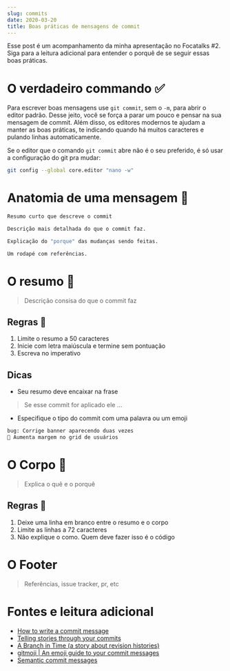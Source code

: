 ```yaml
---
slug: commits
date: 2020-03-20
title: Boas práticas de mensagens de commit
---
```


Esse post é um acompanhamento da minha apresentação no Focatalks #2. Siga para a leitura adicional para entender o porquê de se seguir essas boas práticas.

# O verdadeiro commando ✅

Para escrever boas mensagens use `git commit`, sem o `-m`, para abrir o editor padrão. Desse jeito, você se força a parar um pouco e pensar na sua mensagem de commit. Além disso, os editores modernos te ajudam a manter as boas práticas, te indicando quando há muitos caracteres e pulando linhas automaticamente.

Se o editor que o comando `git commit` abre não é o seu preferido, é só usar a configuração do git pra mudar:

```bash
git config --global core.editor "nano -w"
```

# Anatomia de uma mensagem 🦴

```zsh
Resumo curto que descreve o commit

Descrição mais detalhada do que o commit faz.

Explicação do "porque" das mudanças sendo feitas.

Um rodapé com referências.
```

# O resumo 🤏

> Descrição consisa do que o commit faz

## Regras 📜

1. Limite o resumo a 50 caracteres
2. Inicie com letra maiúscula e termine sem pontuação
3. Escreva no imperativo

## Dicas

- Seu resumo deve encaixar na frase

> Se esse commit for aplicado ele ...

- Especifique o tipo do commit com uma palavra ou um emoji

```zsh
bug: Corrige banner aparecendo duas vezes
🌈 Aumenta margem no grid de usuários
```

# O Corpo 🧍

> Explica o quê e o porquê

## Regras 📜

1. Deixe uma linha em branco entre o resumo e o corpo
2. Limite as linhas a 72 caracteres
3. Não explique o como. Quem deve fazer isso é o código

# O Footer

> Referências, issue tracker, pr, etc

# Fontes e leitura adicional

- [How to write a commit message](https://chris.beams.io/posts/git-commit/)
- [Telling stories through your commits](https://blog.mocoso.co.uk/talks/2015/01/12/telling-stories-through-your-commits/)
- [A Branch in Time (a story about revision histories)](https://tekin.co.uk/2019/02/a-talk-about-revision-histories)
- [gitmoji | An emoji guide to your commit messages](https://gitmoji.carloscuesta.me/)
- [Semantic commit messages](https://seesparkbox.com/foundry/semantic_commit_messages)
